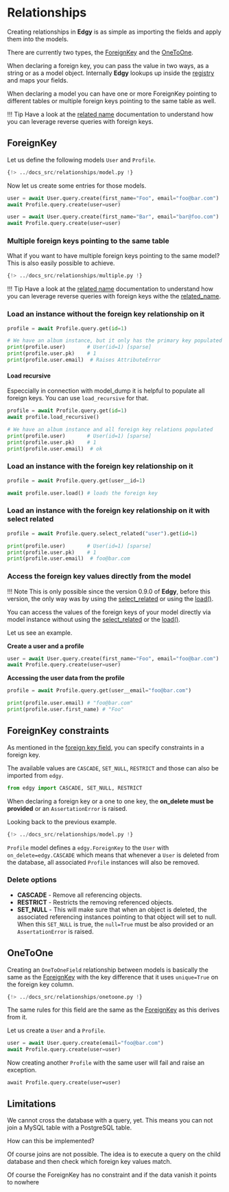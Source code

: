 # Relationships

Creating relationships in **Edgy** is as simple as importing the fields and apply them into
the models.

There are currently two types, the [ForeignKey](./fields/index.md#foreignkey)
and the [OneToOne](./fields/index.md#onetoone).

When declaring a foreign key, you can pass the value in two ways, as a string or as a model
object. Internally **Edgy** lookups up inside the [registry](./models.md#registry) and maps
your fields.

When declaring a model you can have one or more ForeignKey pointing to different tables or
multiple foreign keys pointing to the same table as well.

!!! Tip
    Have a look at the [related name](./queries/related-name.md) documentation to understand how
    you can leverage reverse queries with foreign keys.

## ForeignKey

Let us define the following models `User` and `Profile`.

```python
{!> ../docs_src/relationships/model.py !}
```

Now let us create some entries for those models.

```python
user = await User.query.create(first_name="Foo", email="foo@bar.com")
await Profile.query.create(user=user)

user = await User.query.create(first_name="Bar", email="bar@foo.com")
await Profile.query.create(user=user)
```

### Multiple foreign keys pointing to the same table

What if you want to have multiple foreign keys pointing to the same model? This is also easily
possible to achieve.

```python hl_lines="20-29"
{!> ../docs_src/relationships/multiple.py !}
```

!!! Tip
    Have a look at the [related name](./queries/related-name.md) documentation to understand how
    you can leverage reverse queries with foreign keys withe the
    [related_name](./queries/related-name.md#related_name-attribute).

### Load an instance without the foreign key relationship on it

```python
profile = await Profile.query.get(id=1)

# We have an album instance, but it only has the primary key populated
print(profile.user)       # User(id=1) [sparse]
print(profile.user.pk)    # 1
print(profile.user.email)  # Raises AttributeError
```

#### Load recursive

Especcially in connection with model_dump it is helpful to populate all foreign keys.
You can use `load_recursive` for that.

```python
profile = await Profile.query.get(id=1)
await profile.load_recursive()

# We have an album instance and all foreign key relations populated
print(profile.user)       # User(id=1) [sparse]
print(profile.user.pk)    # 1
print(profile.user.email)  # ok
```

### Load an instance with the foreign key relationship on it

```python
profile = await Profile.query.get(user__id=1)

await profile.user.load() # loads the foreign key
```

### Load an instance with the foreign key relationship on it with select related

```python
profile = await Profile.query.select_related("user").get(id=1)

print(profile.user)       # User(id=1) [sparse]
print(profile.user.pk)    # 1
print(profile.user.email)  # foo@bar.com
```

### Access the foreign key values directly from the model

!!! Note
    This is only possible since the version 0.9.0 of **Edgy**, before this version, the only way was
    by using the [select_related](#load-an-instance-with-the-foreign-key-relationship-on-it-with-select-related) or
    using the [load()](./queries/queries.md#load-the-foreign-keys-beforehand-with-select-related).

You can access the values of the foreign keys of your model directly via model instance without
using the [select_related](#load-an-instance-with-the-foreign-key-relationship-on-it-with-select-related) or
the [load()](./queries/queries.md#load-the-foreign-keys-beforehand-with-select-related).

Let us see an example.

**Create a user and a profile**

```python
user = await User.query.create(first_name="Foo", email="foo@bar.com")
await Profile.query.create(user=user)
```

**Accessing the user data from the profile**

```python
profile = await Profile.query.get(user__email="foo@bar.com")

print(profile.user.email) # "foo@bar.com"
print(profile.user.first_name) # "Foo"
```

## ForeignKey constraints

As mentioned in the [foreign key field](./fields/index.md#foreignkey), you can specify constraints in
a foreign key.

The available values are `CASCADE`, `SET_NULL`, `RESTRICT` and those can also be imported
from `edgy`.

```python
from edgy import CASCADE, SET_NULL, RESTRICT
```

When declaring a foreign key or a one to one key, the **on_delete must be provided** or an
`AssertationError` is raised.

Looking back to the previous example.

```python hl_lines="20"
{!> ../docs_src/relationships/model.py !}
```

`Profile` model defines a `edgy.ForeignKey` to the `User` with `on_delete=edgy.CASCADE` which
means that whenever a `User` is deleted from the database, all associated `Profile` instances will
also be removed.

### Delete options

* **CASCADE** - Remove all referencing objects.
* **RESTRICT** - Restricts the removing referenced objects.
* **SET_NULL** - This will make sure that when an object is deleted, the associated referencing
instances pointing to that object will set to null. When this `SET_NULL` is true, the `null=True`
must be also provided or an `AssertationError` is raised.

## OneToOne

Creating an `OneToOneField` relationship between models is basically the same as the
[ForeignKey](#foreignkey) with the key difference that it uses `unique=True` on the foreign key
column.

```python hl_lines="20"
{!> ../docs_src/relationships/onetoone.py !}
```

The same rules for this field are the same as the [ForeignKey](#foreignkey) as this derives from it.

Let us create a `User` and a `Profile`.

```python
user = await User.query.create(email="foo@bar.com")
await Profile.query.create(user=user)
```

Now creating another `Profile` with the same user will fail and raise an exception.

```
await Profile.query.create(user=user)
```


## Limitations

We cannot cross the database with a query, yet.
This means you can not join a MySQL table with a PostgreSQL table.

How can this be implemented?

Of course joins are not possible. The idea is to execute a query on the child database and then check which foreign key values match.

Of course the ForeignKey has no constraint and if the data vanish it points to nowhere
